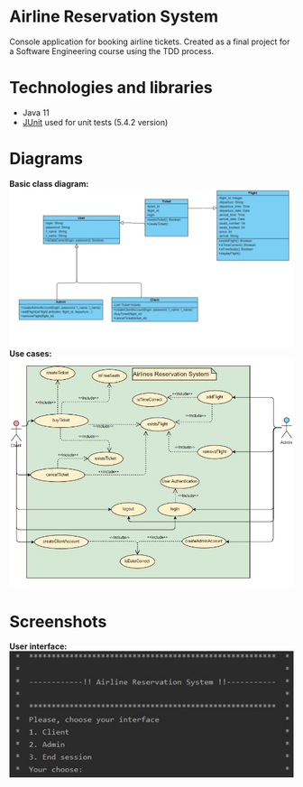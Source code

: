 # Airline Reservation System

Console application for booking airline tickets. Created as a final project for a Software Engineering course using the TDD process.

# Technologies and libraries
- Java 11
- [JUnit](https://junit.org/junit5/) used for unit tests (5.4.2 version)

# Diagrams

**Basic class diagram:**
![img](docs/ClassDiagram.jpg)
**Use cases:**
![img](docs/UseCases.jpg)

# Screenshots

**User interface:**<br />
![img](docs/arsInterface.jpg)